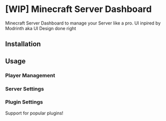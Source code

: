 # [WIP] Minecraft Server Dashboard
Minecraft Server Dashboard to manage your Server like a pro. UI inpired by Modrinth aka UI Design done right
## Installation
## Usage
### Player Management
### Server Settings
### Plugin Settings
Support for popular plugins!
